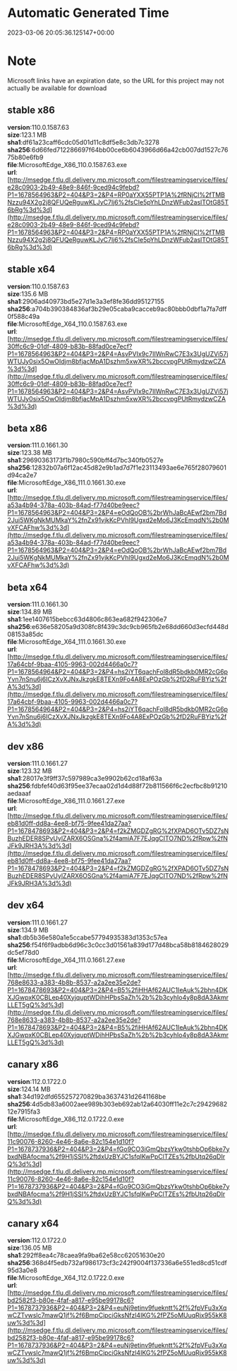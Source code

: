 # Automatic Generated Time
2023-03-06 20:05:36.125147+00:00

# Note
Microsoft links have an expiration date, so the URL for this project may not actually be available for download

## stable x86
**version**:110.0.1587.63  
**size**:123.1 MB  
**sha1**:df61a23caff6cdc05d01d11c8df5e8c3db7c3278  
**sha256**:6d66fed712286697f64bb00ce6b6043966d66a42cb007dd1527c7675b80e6fb9  
**file**:MicrosoftEdge_X86_110.0.1587.63.exe  
**url**:[http://msedge.f.tlu.dl.delivery.mp.microsoft.com/filestreamingservice/files/e28c0903-2b49-48e9-846f-9ced94c9febd?P1=1678564963&P2=404&P3=2&P4=RP0aYXX55PTP1A%2fRNjCl%2fTMBNzzu94X2g2j8QFUQeRguwKLJyC7lj6%2fsCIe5pYhLDnzWFub2aslTOtG85T6bRg%3d%3d](http://msedge.f.tlu.dl.delivery.mp.microsoft.com/filestreamingservice/files/e28c0903-2b49-48e9-846f-9ced94c9febd?P1=1678564963&P2=404&P3=2&P4=RP0aYXX55PTP1A%2fRNjCl%2fTMBNzzu94X2g2j8QFUQeRguwKLJyC7lj6%2fsCIe5pYhLDnzWFub2aslTOtG85T6bRg%3d%3d)  

## stable x64
**version**:110.0.1587.63  
**size**:135.6 MB  
**sha1**:2906ad40973bd5e27d1e3a3ef8fe36dd95127155  
**sha256**:a704b390384836af3b29e05caba9cacceb9ac80bbb0dbf1a7fa7dff0f588c49a  
**file**:MicrosoftEdge_X64_110.0.1587.63.exe  
**url**:[http://msedge.f.tlu.dl.delivery.mp.microsoft.com/filestreamingservice/files/30ffc6c9-01df-4809-b83b-88fad0ce7ecf?P1=1678564963&P2=404&P3=2&P4=AsvPVIx9c7IIWnRwC7E3x3UgUZVi57jWTUJy0six5OwOIdjm8bfjacMpA1Dszhm5xwXR%2bccvpgPUtRmydzwCZA%3d%3d](http://msedge.f.tlu.dl.delivery.mp.microsoft.com/filestreamingservice/files/30ffc6c9-01df-4809-b83b-88fad0ce7ecf?P1=1678564963&P2=404&P3=2&P4=AsvPVIx9c7IIWnRwC7E3x3UgUZVi57jWTUJy0six5OwOIdjm8bfjacMpA1Dszhm5xwXR%2bccvpgPUtRmydzwCZA%3d%3d)  

## beta x86
**version**:111.0.1661.30  
**size**:123.38 MB  
**sha1**:29690363173f1b7980c590bff4d7bc340fb0527e  
**sha256**:12832b07a6f12ac45d82e9b1ad7d7f1e23113493ae6e765f28079601d94ca2e7  
**file**:MicrosoftEdge_X86_111.0.1661.30.exe  
**url**:[http://msedge.f.tlu.dl.delivery.mp.microsoft.com/filestreamingservice/files/a53a4b94-378a-403b-84ad-f77d40be9eec?P1=1678564963&P2=404&P3=2&P4=eOdQoOB%2brWhJaBcAEwf2bm7Bd2Jui5WKgNkMUMkaY%2fnZx91vjkKcPVhl9Ugxd2eMo6J3KcEmqdN%2b0MvXFCAFhw%3d%3d](http://msedge.f.tlu.dl.delivery.mp.microsoft.com/filestreamingservice/files/a53a4b94-378a-403b-84ad-f77d40be9eec?P1=1678564963&P2=404&P3=2&P4=eOdQoOB%2brWhJaBcAEwf2bm7Bd2Jui5WKgNkMUMkaY%2fnZx91vjkKcPVhl9Ugxd2eMo6J3KcEmqdN%2b0MvXFCAFhw%3d%3d)  

## beta x64
**version**:111.0.1661.30  
**size**:134.89 MB  
**sha1**:1ee1407615bebcc63d4806c863ea682f942306e7  
**sha256**:e636e58205a9d308fc8f439c3dc9cb965fb2e68dd660d3ecfd448d08153a85dc  
**file**:MicrosoftEdge_X64_111.0.1661.30.exe  
**url**:[http://msedge.f.tlu.dl.delivery.mp.microsoft.com/filestreamingservice/files/17a64cbf-9baa-4105-9963-002d4466a0c7?P1=1678564964&P2=404&P3=2&P4=hs2iYT6qachFol8dR5bdkb0MR2cG6pYvn7nSnu6j6ICzXvXJNxJkzgkE8TEXn9Fo4A8ExPOzGb%2fD2RuFBYiz%2fA%3d%3d](http://msedge.f.tlu.dl.delivery.mp.microsoft.com/filestreamingservice/files/17a64cbf-9baa-4105-9963-002d4466a0c7?P1=1678564964&P2=404&P3=2&P4=hs2iYT6qachFol8dR5bdkb0MR2cG6pYvn7nSnu6j6ICzXvXJNxJkzgkE8TEXn9Fo4A8ExPOzGb%2fD2RuFBYiz%2fA%3d%3d)  

## dev x86
**version**:111.0.1661.27  
**size**:123.32 MB  
**sha1**:28017e3f9ff37c597989ca3e9902b62cd18af63a  
**sha256**:fdbfef40d63f95ee37ecaa02d1d4d88f72b811566f6c2ecfbc8b91210aedaaaf  
**file**:MicrosoftEdge_X86_111.0.1661.27.exe  
**url**:[http://msedge.f.tlu.dl.delivery.mp.microsoft.com/filestreamingservice/files/eb81d0ff-dd8a-4ee8-bf75-9fee41da27aa?P1=1678478693&P2=404&P3=2&P4=f2kZMGDZgRG%2fXPAD6OTv5DZ7sNBuzhEDER8SPvUylZARX6OSGna%2f4amiA7F7EJqgCITO7ND%2fRpw%2fNJFk9JRH3A%3d%3d](http://msedge.f.tlu.dl.delivery.mp.microsoft.com/filestreamingservice/files/eb81d0ff-dd8a-4ee8-bf75-9fee41da27aa?P1=1678478693&P2=404&P3=2&P4=f2kZMGDZgRG%2fXPAD6OTv5DZ7sNBuzhEDER8SPvUylZARX6OSGna%2f4amiA7F7EJqgCITO7ND%2fRpw%2fNJFk9JRH3A%3d%3d)  

## dev x64
**version**:111.0.1661.27  
**size**:134.9 MB  
**sha1**:db5b36e580a1e5ccabe57794935383d1353c57ea  
**sha256**:f54f6f9adbb6d96c3c0cc3d01561a839d177d48bca58b8184628029dc5ef78d0  
**file**:MicrosoftEdge_X64_111.0.1661.27.exe  
**url**:[http://msedge.f.tlu.dl.delivery.mp.microsoft.com/filestreamingservice/files/768e8633-a383-4b8b-8537-a2a2ee35e2de?P1=1678478693&P2=404&P3=2&P4=B5%2fiHHAf62AUC1IeAuk%2bhn4DKXJGwpxK0CBLep40XyjquptWDihHPbsSaZh%2b%2b3cyhIo4y8p8dA3AkmrLLET5gQ%3d%3d](http://msedge.f.tlu.dl.delivery.mp.microsoft.com/filestreamingservice/files/768e8633-a383-4b8b-8537-a2a2ee35e2de?P1=1678478693&P2=404&P3=2&P4=B5%2fiHHAf62AUC1IeAuk%2bhn4DKXJGwpxK0CBLep40XyjquptWDihHPbsSaZh%2b%2b3cyhIo4y8p8dA3AkmrLLET5gQ%3d%3d)  

## canary x86
**version**:112.0.1722.0  
**size**:124.14 MB  
**sha1**:34d192dfd655257270829ba3637431d2641168be  
**sha256**:4d5db83a6002aee989b303eb692ab12a64030ff11e2c7c2942968212e7915fa3  
**file**:MicrosoftEdge_X86_112.0.1722.0.exe  
**url**:[http://msedge.f.tlu.dl.delivery.mp.microsoft.com/filestreamingservice/files/11c90076-8260-4e46-8a6e-82c154e1d10f?P1=1678737936&P2=404&P3=2&P4=fGo9CO3iGmQbzsYkw0tshbOp6bke7ybxdNBAfocma%2f9H1jSSI%2ftdxUzBYJC1sfqIKwPpClTZEs%2fbUtq26qDIrQ%3d%3d](http://msedge.f.tlu.dl.delivery.mp.microsoft.com/filestreamingservice/files/11c90076-8260-4e46-8a6e-82c154e1d10f?P1=1678737936&P2=404&P3=2&P4=fGo9CO3iGmQbzsYkw0tshbOp6bke7ybxdNBAfocma%2f9H1jSSI%2ftdxUzBYJC1sfqIKwPpClTZEs%2fbUtq26qDIrQ%3d%3d)  

## canary x64
**version**:112.0.1722.0  
**size**:136.05 MB  
**sha1**:292ff8ea4c78caea9fa9ba62e58cc62051630e20  
**sha256**:368d4f5edb732af986173cf3c242f9004f137336a6e551ed8cd51cdf95d3a0e8  
**file**:MicrosoftEdge_X64_112.0.1722.0.exe  
**url**:[http://msedge.f.tlu.dl.delivery.mp.microsoft.com/filestreamingservice/files/bd2582f3-b80e-4faf-a817-e95be99178c6?P1=1678737936&P2=404&P3=2&P4=euNj9etinv9fuekntt%2f%2fpVFu3xXqwCZTvwslc7mawQ1jf%2f6BmpCipciGksNfzl4IKG%2fPZ5oMUuqRjx955kK8uw%3d%3d](http://msedge.f.tlu.dl.delivery.mp.microsoft.com/filestreamingservice/files/bd2582f3-b80e-4faf-a817-e95be99178c6?P1=1678737936&P2=404&P3=2&P4=euNj9etinv9fuekntt%2f%2fpVFu3xXqwCZTvwslc7mawQ1jf%2f6BmpCipciGksNfzl4IKG%2fPZ5oMUuqRjx955kK8uw%3d%3d)  

